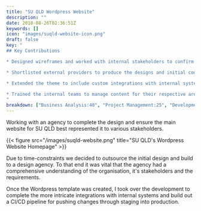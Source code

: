 ```yaml
---
title: "SU QLD Wordpress Website"
description: ""
date: 2018-08-26T02:36:51Z
keywords: []
icon: "images/suqld-website-icon.png"
draft: false
key: "
## Key Contributions

* Designed wireframes and worked with internal stakeholders to confirm functional requirements.

* Shortlisted external providers to produce the designs and initial code.

* Extended the theme to include custom integrations with internal systems.

* Trained the internal teams to manage content for their respective areas.
"
breakdown: ["Business Analysis:40", "Project Management:25", "Development:35"]
---
```


Working with an agency to complete the design and ensure the main website for SU QLD best represented it to various stakeholders.

{{< figure src="/images/suqld-website.png" title="SU QLD's Wordpress Website Homepage" >}}

Due to time-constraints we decided to outsource the initial design and build to a design agency. To that end it was vital that the agency had a comprehensive understanding of the organisation, it's stakeholders and the requirements.

Once the Wordpress template was created, I took over the development to complete the more intricate integrations with internal systems and build out a CI/CD pipeline for pushing changes through staging into production.